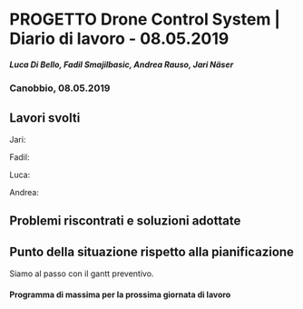 # PROGETTO Drone Control System | Diario di lavoro - 08.05.2019
##### Luca Di Bello, Fadil Smajilbasic, Andrea Rauso, Jari Näser
### Canobbio, 08.05.2019

## Lavori svolti

Jari:

Fadil:

Luca:

Andrea:



## Problemi riscontrati e soluzioni adottate

## Punto della situazione rispetto alla pianificazione
Siamo al passo con il gantt preventivo.

#### Programma di massima per la prossima giornata di lavoro
